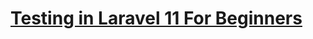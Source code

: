 # [Testing in Laravel 11 For Beginners](https://laraveldaily.com/course/testing-laravel "Testing in Laravel 11 For Beginners")
